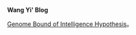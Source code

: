 **Wang Yi' Blog**

[Genome Bound of Intelligence Hypothesis](genome_bound_of_intelligence_hypothesis/genome_bound_of_intelligence_hypothesis.md)。
